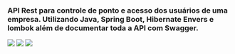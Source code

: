 ### API Rest para controle de ponto e acesso dos usuários de uma empresa. Utilizando Java, Spring Boot, Hibernate Envers e lombok além de documentar toda a API com Swagger.

<img src="https://img.shields.io/badge/Java-ED8B00?style=for-the-badge&logo=java&logoColor=white" />  <img src="https://img.shields.io/badge/Spring-6DB33F?style=for-the-badge&logo=spring&logoColor=white" />  <img src="https://img.shields.io/badge/Swagger-85EA2D?style=for-the-badge&logo=Swagger&logoColor=white" />

